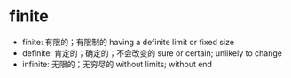 # finite

- finite: 有限的；有限制的 having a definite limit or fixed size
- definite: 肯定的；确定的；不会改变的 sure or certain; unlikely to change
- infinite: 无限的；无穷尽的 without limits; without end
